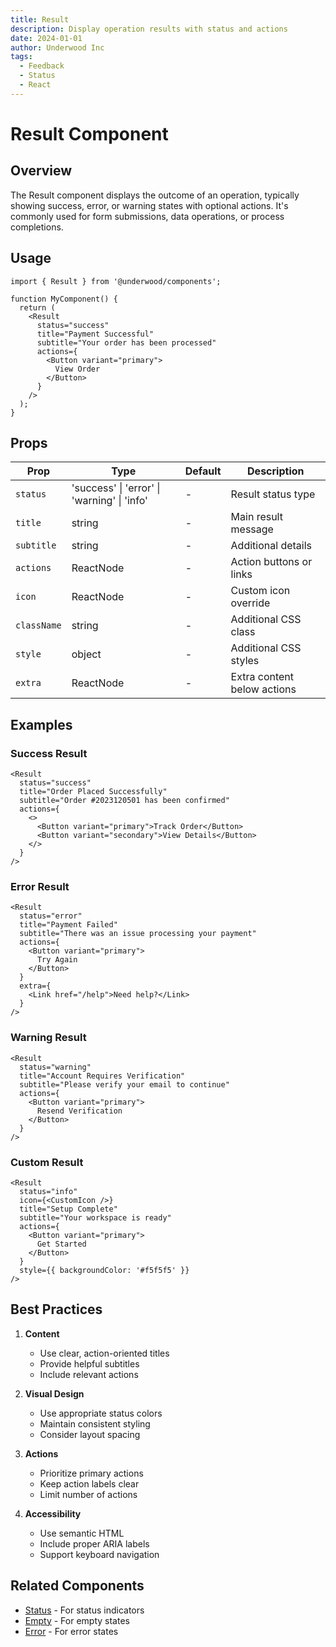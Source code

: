 ```yaml
---
title: Result
description: Display operation results with status and actions
date: 2024-01-01
author: Underwood Inc
tags:
  - Feedback
  - Status
  - React
---
```


# Result Component

## Overview

The Result component displays the outcome of an operation, typically showing success, error, or warning states with optional actions. It's commonly used for form submissions, data operations, or process completions.

## Usage

```tsx
import { Result } from '@underwood/components';

function MyComponent() {
  return (
    <Result
      status="success"
      title="Payment Successful"
      subtitle="Your order has been processed"
      actions={
        <Button variant="primary">
          View Order
        </Button>
      }
    />
  );
}
```

## Props

| Prop | Type | Default | Description |
|------|------|---------|-------------|
| `status` | 'success' \| 'error' \| 'warning' \| 'info' | - | Result status type |
| `title` | string | - | Main result message |
| `subtitle` | string | - | Additional details |
| `actions` | ReactNode | - | Action buttons or links |
| `icon` | ReactNode | - | Custom icon override |
| `className` | string | - | Additional CSS class |
| `style` | object | - | Additional CSS styles |
| `extra` | ReactNode | - | Extra content below actions |

## Examples

### Success Result

```tsx
<Result
  status="success"
  title="Order Placed Successfully"
  subtitle="Order #2023120501 has been confirmed"
  actions={
    <>
      <Button variant="primary">Track Order</Button>
      <Button variant="secondary">View Details</Button>
    </>
  }
/>
```

### Error Result

```tsx
<Result
  status="error"
  title="Payment Failed"
  subtitle="There was an issue processing your payment"
  actions={
    <Button variant="primary">
      Try Again
    </Button>
  }
  extra={
    <Link href="/help">Need help?</Link>
  }
/>
```

### Warning Result

```tsx
<Result
  status="warning"
  title="Account Requires Verification"
  subtitle="Please verify your email to continue"
  actions={
    <Button variant="primary">
      Resend Verification
    </Button>
  }
/>
```

### Custom Result

```tsx
<Result
  status="info"
  icon={<CustomIcon />}
  title="Setup Complete"
  subtitle="Your workspace is ready"
  actions={
    <Button variant="primary">
      Get Started
    </Button>
  }
  style={{ backgroundColor: '#f5f5f5' }}
/>
```

## Best Practices

1. **Content**
   - Use clear, action-oriented titles
   - Provide helpful subtitles
   - Include relevant actions

2. **Visual Design**
   - Use appropriate status colors
   - Maintain consistent styling
   - Consider layout spacing

3. **Actions**
   - Prioritize primary actions
   - Keep action labels clear
   - Limit number of actions

4. **Accessibility**
   - Use semantic HTML
   - Include proper ARIA labels
   - Support keyboard navigation

## Related Components

- [Status](./status.md) - For status indicators
- [Empty](./empty.md) - For empty states
- [Error](./error.md) - For error states

```
